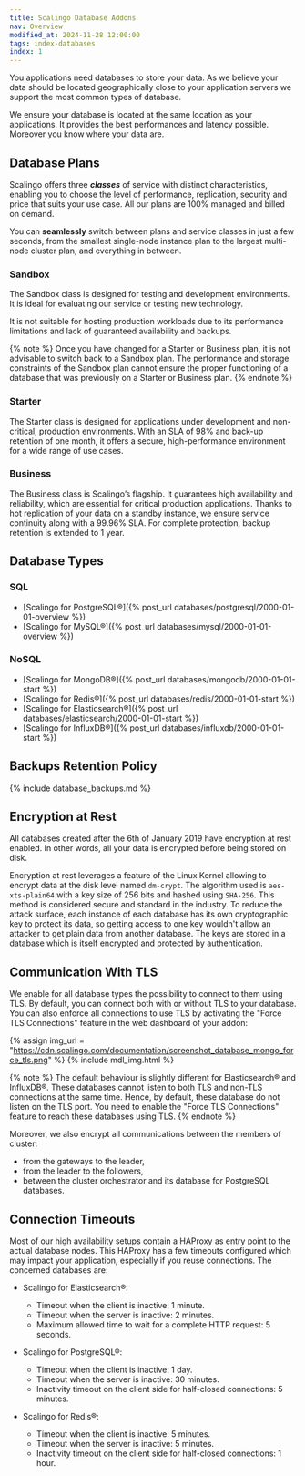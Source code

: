 ```yaml
---
title: Scalingo Database Addons
nav: Overview
modified_at: 2024-11-28 12:00:00
tags: index-databases
index: 1
---
```


You applications need databases to store your data. As we believe your data
should be located geographically close to your application servers we support
the most common types of database.

We ensure your database is located at the same location as your applications.
It provides the best performances and latency possible. Moreover you know where
your data are.

## Database Plans

Scalingo offers three ***classes*** of service with distinct characteristics,
enabling you to choose the level of performance, replication, security and
price that suits your use case. All our plans are 100% managed and billed on
demand.

You can **seamlessly** switch between plans and service classes in just a few
seconds, from the smallest single-node instance plan to the largest multi-node
cluster plan, and everything in between.

### Sandbox

The Sandbox class is designed for testing and development environments. It is
ideal for evaluating our service or testing new technology.

It is not suitable for hosting production workloads due to its performance
limitations and lack of guaranteed availability and backups.

{% note %}
Once you have changed for a Starter or Business plan, it is not advisable to
switch back to a Sandbox plan. The performance and storage constraints of the
Sandbox plan cannot ensure the proper functioning of a database that was
previously on a Starter or Business plan.
{% endnote %}

### Starter

The Starter class is designed for applications under development and
non-critical, production environments. With an SLA of 98% and back-up retention
of one month, it offers a secure, high-performance environment for a wide range
of use cases.

### Business

The Business class is Scalingo’s flagship. It guarantees high availability and
reliability, which are essential for critical production applications. Thanks
to hot replication of your data on a standby instance, we ensure service
continuity along with a 99.96% SLA. For complete protection, backup retention
is extended to 1 year.


## Database Types

### SQL

* [Scalingo for PostgreSQL®]({% post_url databases/postgresql/2000-01-01-overview %})
* [Scalingo for MySQL®]({% post_url databases/mysql/2000-01-01-overview %})

### NoSQL

* [Scalingo for MongoDB®]({% post_url databases/mongodb/2000-01-01-start %})
* [Scalingo for Redis®]({% post_url databases/redis/2000-01-01-start %})
* [Scalingo for Elasticsearch®]({% post_url databases/elasticsearch/2000-01-01-start %})
* [Scalingo for InfluxDB®]({% post_url databases/influxdb/2000-01-01-start %})


## Backups Retention Policy

{% include database_backups.md %}


## Encryption at Rest

All databases created after the 6th of January 2019 have encryption at rest
enabled. In other words, all your data is encrypted before being stored on
disk.

Encryption at rest leverages a feature of the Linux Kernel allowing to encrypt
data at the disk level named `dm-crypt`. The algorithm used is
`aes-xts-plain64` with a key size of 256 bits and hashed using `SHA-256`. This
method is considered secure and standard in the industry. To reduce the attack
surface, each instance of each database has its own cryptographic key to
protect its data, so getting access to one key wouldn't allow an attacker to
get plain data from another database. The keys are stored in a database which
is itself encrypted and protected by authentication.


## Communication With TLS

We enable for all database types the possibility to connect to them using TLS.
By default, you can connect both with or without TLS to your database. You can
also enforce all connections to use TLS by activating the "Force TLS
Connections" feature in the web dashboard of your addon:

{% assign img_url = "https://cdn.scalingo.com/documentation/screenshot_database_mongo_force_tls.png" %}
{% include mdl_img.html %}

{% note %}
The default behaviour is slightly different for Elasticsearch® and InfluxDB®.
These databases cannot listen to both TLS and non-TLS connections at the same
time. Hence, by default, these database do not listen on the TLS port. You need
to enable the "Force TLS Connections" feature to reach these databases using
TLS.
{% endnote %}

Moreover, we also encrypt all communications between the members of cluster:

- from the gateways to the leader,
- from the leader to the followers,
- between the cluster orchestrator and its database for PostgreSQL databases.

## Connection Timeouts

Most of our high availability setups contain a HAProxy as entry point to the
actual database nodes. This HAProxy has a few timeouts configured which may
impact your application, especially if you reuse connections. The concerned
databases are:

- Scalingo for Elasticsearch®:
  - Timeout when the client is inactive: 1 minute.
  - Timeout when the server is inactive: 2 minutes.
  - Maximum allowed time to wait for a complete HTTP request: 5 seconds.

- Scalingo for PostgreSQL®:
  - Timeout when the client is inactive: 1 day.
  - Timeout when the server is inactive: 30 minutes.
  - Inactivity timeout on the client side for half-closed connections: 5 minutes.

- Scalingo for Redis®:
  - Timeout when the client is inactive: 5 minutes.
  - Timeout when the server is inactive: 5 minutes.
  - Inactivity timeout on the client side for half-closed connections: 1 hour.
